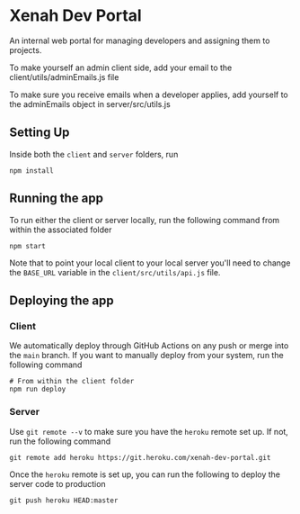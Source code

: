 # Xenah Dev Portal

An internal web portal for managing developers and assigning them to projects.

To make yourself an admin client side, add your email to the client/utils/adminEmails.js file

To make sure you receive emails when a developer applies, add yourself to the adminEmails object in server/src/utils.js

## Setting Up

Inside both the `client` and `server` folders, run
```
npm install
```

## Running the app

To run either the client or server locally, run the following command from within the associated folder
```
npm start
```

Note that to point your local client to your local server you'll need to change the `BASE_URL` variable in the `client/src/utils/api.js` file.

## Deploying the app

### Client

We automatically deploy through GitHub Actions on any push or merge into the `main` branch. If you want to manually deploy from your system, run the following command
```
# From within the client folder
npm run deploy
```

### Server

Use `git remote --v` to make sure you have the `heroku` remote set up. If not, run the following command
```
git remote add heroku https://git.heroku.com/xenah-dev-portal.git
```

Once the `heroku` remote is set up, you can run the following to deploy the server code to production
```
git push heroku HEAD:master
```
